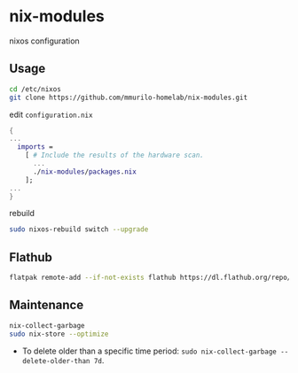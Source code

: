 # nix-modules
nixos configuration


## Usage

```bash
cd /etc/nixos
git clone https://github.com/mmurilo-homelab/nix-modules.git
```

edit `configuration.nix`

```nix
{
...
  imports =
    [ # Include the results of the hardware scan.
      ...
      ./nix-modules/packages.nix
    ];
...
}
```

rebuild

```bash
sudo nixos-rebuild switch --upgrade
```

## Flathub

```bash
flatpak remote-add --if-not-exists flathub https://dl.flathub.org/repo/flathub.flatpakrepo
```

## Maintenance

```bash
nix-collect-garbage
sudo nix-store --optimize
```

- To delete older than a specific time period: `sudo nix-collect-garbage --delete-older-than 7d`.
